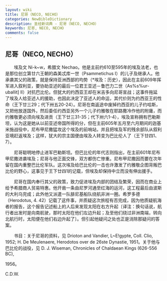 ```yaml
---
layout: wiki
title: 尼哥（NECO, NECHO）
categories: NewBibleDictionary
description: 圣经新词典 - 尼哥（NECO, NECHO）
keywords: 尼哥, NECO, NECHO
comments: false
---
```


## 尼哥（NECO, NECHO）

　　埃及文 Ni-k~w，希腊文 Nechao。他是主前约610至595年的埃及法老，也是那位创立第廿六王朝的森美忒库一世（Psammetichus I）的儿子及继承人。他承袭其父的政策，就是保持亚洲西部的均势（*埃及：历史），因此在主前609年挥军进入叙利亚，要协助亚述的最后一位君王亚述－鲁巴力二世（As%s%ur-uballit] II）对抗巴比伦。但犹大的约西亚王却在米吉多向尼哥宣战；这事件拖延了埃及人给亚述人的援助，也因此决定了亚述人的命运，其代价则为约西亚王的性命（王下廿三29；代下卅五20-24）。尼哥在南返途中废掉约西亚的儿子约哈斯，又把他放逐国外，然后委任约西亚另外一个儿子约雅敬在耶路撒冷作他的附庸，而约雅敬更必须向埃及进贡（王下廿三31-35；代下卅六1-4），埃及宣称拥有巴勒斯坦，认为这是她从以前亚述帝国所得的分，但在主前605年五月至六月期间的迦基米施战役中，尼布甲尼撒猛攻这个埃及的前哨站，并且把埃及军的残余部队从叙利亚境赶返埃及；这样，犹大的宗主国便由埃及人转变为巴比伦人了（王下廿四1、7）。

　　尼哥聪明地停止进军巴勒斯坦。但巴比伦的年代志则指出，在主前601年尼布甲尼撒进袭埃及；尼哥与他正面交锋，双方都伤亡惨重。尼布甲尼撒因而要在次年留在国内重整巴比伦军队。这次埃及给巴比伦的一击也许激发了约雅敬企图背叛巴比伦的野心，这事见于王下廿四1的记载，但埃及却保持中立而没有伸出援手。

　　尼哥在国内奉行其父的政策，致力促进埃及内部的团结及繁荣，因而在商业上给予希腊商人贸易特惠。他开凿一条由尼罗河通至红海的运河，这工程最后由波斯的大利乌完成；此外他又派遣一队腓尼基船队绕航非洲一圈。希罗多德（Herodotus, 4. 42）记载了这件事，并质疑这次旅程有否完成，因为他质疑航海者的报告，这个报告记述船上的人后来发现太阳在右方升起〔译注：换句话说，航行者出发时是向南航驶，那时太阳在他们左边升起；及至他们绕过非洲南端，转向北航行时，太阳便在他们右边升起了〕。但引起他疑问之处也正是消除那疑问的答案。

　　书目：关于尼哥的资料，见 Drioton and Vandier, L~E!gypte, Coll. Clio, 1952; H. De Meulenaere, Herodotos over de 26ste Dynastie, 1951。关于他与巴比伦的战役，见 D. J. Wiseman, Chronicles of Chaldaean Kings (626-556 BC),

1956。

C.D.W.








